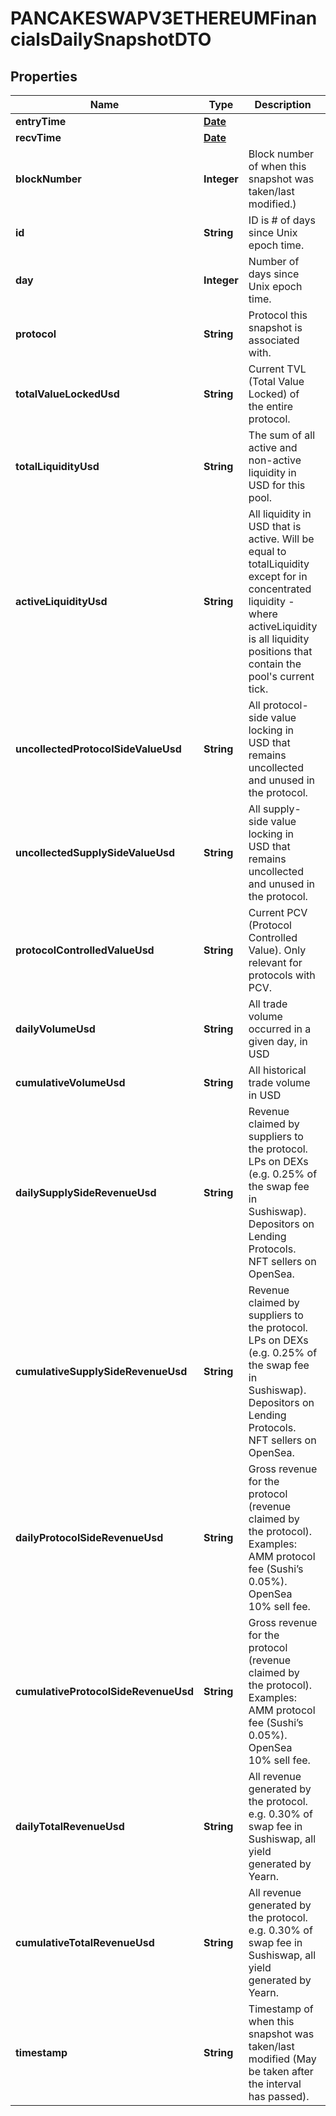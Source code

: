

# PANCAKESWAPV3ETHEREUMFinancialsDailySnapshotDTO

## Properties

Name | Type | Description | Notes
------------ | ------------- | ------------- | -------------
**entryTime** | [**Date**](Date.md) |  |  [optional]
**recvTime** | [**Date**](Date.md) |  |  [optional]
**blockNumber** | **Integer** | Block number of when this snapshot was taken/last modified.) |  [optional]
**id** | **String** | ID is # of days since Unix epoch time. |  [optional]
**day** | **Integer** | Number of days since Unix epoch time. |  [optional]
**protocol** | **String** | Protocol this snapshot is associated with. |  [optional]
**totalValueLockedUsd** | **String** | Current TVL (Total Value Locked) of the entire protocol. |  [optional]
**totalLiquidityUsd** | **String** | The sum of all active and non-active liquidity in USD for this pool. |  [optional]
**activeLiquidityUsd** | **String** | All liquidity in USD that is active. Will be equal to totalLiquidity except for in concentrated liquidity - where activeLiquidity is all liquidity positions that contain the pool&#39;s current tick. |  [optional]
**uncollectedProtocolSideValueUsd** | **String** | All protocol-side value locking in USD that remains uncollected and unused in the protocol. |  [optional]
**uncollectedSupplySideValueUsd** | **String** | All supply-side value locking in USD that remains uncollected and unused in the protocol. |  [optional]
**protocolControlledValueUsd** | **String** | Current PCV (Protocol Controlled Value). Only relevant for protocols with PCV. |  [optional]
**dailyVolumeUsd** | **String** | All trade volume occurred in a given day, in USD |  [optional]
**cumulativeVolumeUsd** | **String** | All historical trade volume in USD |  [optional]
**dailySupplySideRevenueUsd** | **String** | Revenue claimed by suppliers to the protocol. LPs on DEXs (e.g. 0.25% of the swap fee in Sushiswap). Depositors on Lending Protocols. NFT sellers on OpenSea. |  [optional]
**cumulativeSupplySideRevenueUsd** | **String** | Revenue claimed by suppliers to the protocol. LPs on DEXs (e.g. 0.25% of the swap fee in Sushiswap). Depositors on Lending Protocols. NFT sellers on OpenSea. |  [optional]
**dailyProtocolSideRevenueUsd** | **String** | Gross revenue for the protocol (revenue claimed by the protocol). Examples: AMM protocol fee (Sushi’s 0.05%). OpenSea 10% sell fee. |  [optional]
**cumulativeProtocolSideRevenueUsd** | **String** | Gross revenue for the protocol (revenue claimed by the protocol). Examples: AMM protocol fee (Sushi’s 0.05%). OpenSea 10% sell fee. |  [optional]
**dailyTotalRevenueUsd** | **String** | All revenue generated by the protocol. e.g. 0.30% of swap fee in Sushiswap, all yield generated by Yearn. |  [optional]
**cumulativeTotalRevenueUsd** | **String** | All revenue generated by the protocol. e.g. 0.30% of swap fee in Sushiswap, all yield generated by Yearn. |  [optional]
**timestamp** | **String** | Timestamp of when this snapshot was taken/last modified (May be taken after the interval has passed). |  [optional]




